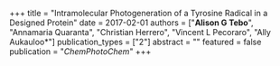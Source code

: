 +++
title = "Intramolecular Photogeneration of a Tyrosine Radical in a Designed Protein"
date = 2017-02-01
authors = ["**Alison G Tebo**", "Annamaria Quaranta", "Christian Herrero", "Vincent L Pecoraro", "Ally Aukauloo&ast;"]
publication_types = ["2"]
abstract = ""
featured = false
publication = "*ChemPhotoChem*"
+++

